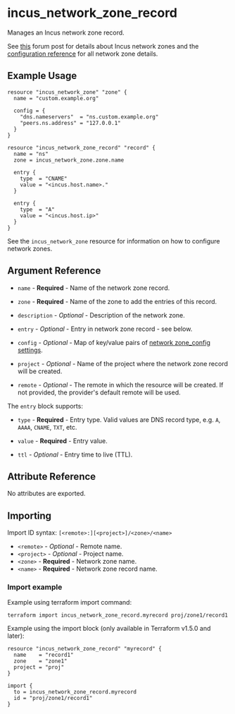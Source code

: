 # incus_network_zone_record

Manages an Incus network zone record.

See [this](https://discuss.linuxcontainers.org/t/incus-built-in-dns-server/12033) forum post for details about Incus network zones and the
[configuration reference](https://linuxcontainers.org/incus/docs/main/howto/network_zones/) for all network zone details.

## Example Usage

```hcl
resource "incus_network_zone" "zone" {
  name = "custom.example.org"

  config = {
    "dns.nameservers"  = "ns.custom.example.org"
    "peers.ns.address" = "127.0.0.1"
  }
}

resource "incus_network_zone_record" "record" {
  name = "ns"
  zone = incus_network_zone.zone.name

  entry {
    type  = "CNAME"
    value = "<incus.host.name>."
  }

  entry {
    type  = "A"
    value = "<incus.host.ip>"
  }
}
```

See the `incus_network_zone` resource for information on how to configure network zones.

## Argument Reference

* `name` - **Required** - Name of the network zone record.

* `zone` - **Required** - Name of the zone to add the entries of this record.

* `description` - *Optional* - Description of the network zone.

* `entry` - *Optional* - Entry in network zone record - see below.

* `config` - *Optional* - Map of key/value pairs of
  [network zone_config settings](https://linuxcontainers.org/incus/docs/main/howto/network_zones/#configuration-options).

* `project` - *Optional* - Name of the project where the network zone record will be created.

* `remote` - *Optional* - The remote in which the resource will be created. If
  not provided, the provider's default remote will be used.

The `entry` block supports:

* `type` - **Required** - Entry type. Valid values are DNS record type, e.g. `A`, `AAAA`, `CNAME`, `TXT`, etc.

* `value` - **Required** - Entry value.

* `ttl` - *Optional* - Entry time to live (TTL).

## Attribute Reference

No attributes are exported.

## Importing

Import ID syntax: `[<remote>:][<project>]/<zone>/<name>`

* `<remote>` - *Optional* - Remote name.
* `<project>` - *Optional* - Project name.
* `<zone>` - **Required** - Network zone name.
* `<name>` - **Required** - Network zone record name.

### Import example

Example using terraform import command:

```shell
terraform import incus_network_zone_record.myrecord proj/zone1/record1
```

Example using the import block (only available in Terraform v1.5.0 and later):

```hcl
resource "incus_network_zone_record" "myrecord" {
  name    = "record1"
  zone    = "zone1"
  project = "proj"
}

import {
  to = incus_network_zone_record.myrecord
  id = "proj/zone1/record1"
}
```

